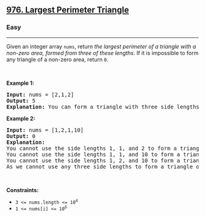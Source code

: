 <h2><a href="https://leetcode.com/problems/largest-perimeter-triangle/">976. Largest Perimeter Triangle</a></h2><h3>Easy</h3><hr><div><p>Given an integer array <code data-copier-init="true">nums</code>, return <em>the largest perimeter of a triangle with a non-zero area, formed from three of these lengths</em>. If it is impossible to form any triangle of a non-zero area, return <code data-copier-init="true">0</code>.</p>

<p>&nbsp;</p>
<p><strong class="example">Example 1:</strong></p>

<pre data-copier-init="true"><strong>Input:</strong> nums = [2,1,2]
<strong>Output:</strong> 5
<strong>Explanation:</strong> You can form a triangle with three side lengths: 1, 2, and 2.
</pre>

<p><strong class="example">Example 2:</strong></p>

<pre data-copier-init="true"><strong>Input:</strong> nums = [1,2,1,10]
<strong>Output:</strong> 0
<strong>Explanation:</strong> 
You cannot use the side lengths 1, 1, and 2 to form a triangle.
You cannot use the side lengths 1, 1, and 10 to form a triangle.
You cannot use the side lengths 1, 2, and 10 to form a triangle.
As we cannot use any three side lengths to form a triangle of non-zero area, we return 0.
</pre>

<p>&nbsp;</p>
<p><strong>Constraints:</strong></p>

<ul>
	<li><code data-copier-init="true">3 &lt;= nums.length &lt;= 10<sup>4</sup></code></li>
	<li><code data-copier-init="true">1 &lt;= nums[i] &lt;= 10<sup>6</sup></code></li>
</ul>
</div>